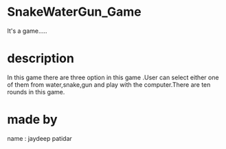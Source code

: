 # SnakeWaterGun_Game
It's a game.....
# description
In this game there are three option in this game .User can select either one of them from water,snake,gun and play with the computer.There are ten rounds in this game.
# made by
name : jaydeep patidar


